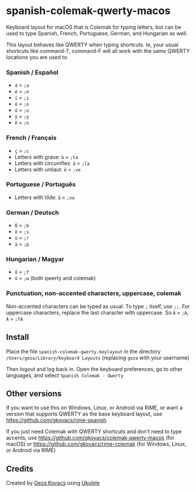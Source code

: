 # spanish-colemak-qwerty-macos

Keyboard layout for macOS that is Colemak for typing letters, but can be used to type Spanish, French, Portuguese, German, and Hungarian as well.

This layout behaves like QWERTY when typing shortcuts. Ie, your usual shortcuts like command-T, command-F will all work with the same QWERTY locations you are used to.

### Spanish / Español

* `á` = `;a`
* `é` = `;e`
* `í` = `;i`
* `ó` = `;o`
* `ú` = `;u`
* `ý` = `;y`
* `ñ` = `;n`

### French / Français

* `ç` = `;c`
* Letters with grave: `à` = `;ta`
* Letters with circumflex: `â` = `;la`
* Letters with umlaut: `ë` = `;ve`

### Portuguese / Português

* Letters with tilde: `ã` = `;xa`

### German / Deutsch

* `ß` = `;b`
* `ö` = `;s`
* `ü` = `;r`
* `ä` = `;p`

### Hungarian / Magyar

* `ő` = `;f`
* `ű` = `;w` (both qwerty and colemak)

### Punctuation, non-accented characters, uppercase, colemak

Non-accented characters can be typed as usual. To type `;` itself, use `;;`. For uppercase characters, replace the last character with uppercase. So `Á` = `;A`, `À` = `;fA`

## Install

Place the file `spanish-colemak-qwerty.keylayout` in the directory `/Users/geza/Library/Keyboard Layouts` (replacing `geza` with your username)

Then logout and log back in. Open the keyboard preferences, go to other languages, and select `Spanish Colemak - Qwerty`

## Other versions

If you want to use this on Windows, Linux, or Android via RIME, or want a version that supports QWERTY as the base keyboard layout, use https://github.com/gkovacs/rime-spanish

If you just need Colemak with QWERTY shortcuts and don't need to type accents, use https://github.com/gkovacs/colemak-qwerty-macos (for macOS) or https://github.com/gkovacs/rime-colemak (for Windows, Linux, or Android via RIME)

## Credits

Created by [Geza Kovacs](https://github.com/gkovacs)
using [Ukulele](https://scripts.sil.org/ukelele)